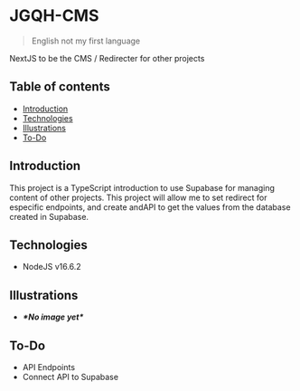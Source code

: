 # JGQH-CMS
> English not my first language

NextJS to be the CMS / Redirecter for other projects

## Table of contents
- [Introduction](#introduction)
- [Technologies](#technologies)
- [Illustrations](#illustrations)
- [To-Do](#to-do)

## Introduction
This project is a TypeScript introduction to use Supabase for managing content of other projects. This project will allow me to set redirect for especific endpoints, and create andAPI to get the values from the database created in Supabase.

## Technologies
- NodeJS v16.6.2

## Illustrations
- ***\*No image yet\****

## To-Do
- API Endpoints
- Connect API to Supabase